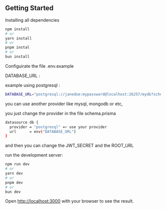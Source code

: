 
## Getting Started

Installing all dependencies 

```bash
npm install
# or
yarn install
# or
pnpm instal
# or
bun install
```

Configuirate the file .env.example 

DATABASE_URL : 

example using postgresql : 

```bash
DATABASE_URL="postgresql://janedoe:mypassword@localhost:26257/mydb?schema=public"
```

you can use another provider like mysql, mongodb or etc,

you just change the provider in the file schema.prisma

``` bash
datasource db {
  provider = "postgresql" => use your provider
  url      = env("DATABASE_URL")
}
```

and then you can change the JWT_SECRET and the ROOT_URL 

run the development server:

```bash
npm run dev
# or
yarn dev
# or
pnpm dev
# or
bun dev
```

Open [http://localhost:3000](http://localhost:3000) with your browser to see the result.


